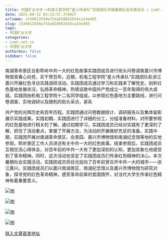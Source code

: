 ```yaml
---
title: 中国矿业大学->机电工程学院“星火传承队”实践团队开展暑期社会实践活动 | cumt.net.cn
date: 2021-09-12 03:23:57.376827
urlname: c539013550a75da658892b54ca14e405
slug: c539013550a75da658892b54ca14e405
tags: 
- 中国矿业大学
categories:
- cumt.net.cn
- 中国矿业大学
authorbox: false
sidebar: false
---
```

南湖革命景区合影聆听中共一大的红色故事实践团成员进行街头问卷调查嘉兴市博物馆青春心向党，实干贺百年。近期，机电工程学院“星火传承队”实践团队赴浙江嘉兴开展红色寻访实践调研活动。实践团成员通过学习和实践来了解党史，剖析红色基地发展状况，弘扬革命精神，热情讴歌中国共产党成立一百年取得的伟大成就。实践团由机电工程学院十二名同学组成，以参观红色基地为主要路线，进行问卷调查、实地调研以及随机的街头采访，紧系
<!--more-->
共产党的光辉历史和百年历程。实践团通过问卷数据统计、调研报告以及集体留影展示实践成果。实践初期，实践团进行了详细的分工，分组准备材料，对所要参观的红色基地进行相关的了解。通过初期学习，实践团成员已经对实践有了更深的了解，抓住了活动重点，掌握了开展方法，为活动的开展做好充足的准备。实践中期，实践团开展对南湖革命景区、会景园、嘉兴市博物馆和南湖纪念馆等地的实地参观，聆听景区工作人员讲述有关中共一大的红色故事。结束参观后，实践团成员互相交流心得体会，对百年前的中共一大有了更加深刻的认知，更加具象化地感受到了革命精神。同时，这次活动也坚定了实践团成员们传承红色精神的决心。本次暑期社会实践活动，实践团成员将目光投向了百年前曾召开中共一大的城市——浙江嘉兴。实践团成员们以嘉兴南湖景区、南湖纪念馆以及嘉兴市博物馆为研究对象，探寻党的红色革命精神，感受革命前辈的爱国情怀，对当代大学生传承红色精神有着重要意义。

![图](http://xwzx.cumt.edu.cn/_upload/article/images/b0/c9/6ed98b18404c931b4e3f93bb9536/6260f5a5-d0a4-4d34-8847-74c7a189be09.jpg)

![图](http://xwzx.cumt.edu.cn/_upload/article/images/b0/c9/6ed98b18404c931b4e3f93bb9536/430e0f10-a052-4b05-9058-8ff0406d2dba.jpg)

![图](http://xwzx.cumt.edu.cn/_upload/article/images/b0/c9/6ed98b18404c931b4e3f93bb9536/9a09dec8-ea6d-4e1d-9d2f-eaa4c8d3cb24.jpg)

![图](http://xwzx.cumt.edu.cn/_upload/article/images/b0/c9/6ed98b18404c931b4e3f93bb9536/043860c4-b7e8-4ea5-9b59-3e5be66f6593.jpg)

[转入文章首发地址](http://xwzx.cumt.edu.cn/3e/03/c523a605699/page.htm)